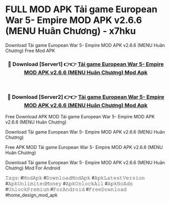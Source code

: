 # FULL MOD APK Tải game European War 5- Empire MOD APK v2.6.6 (MENU Huân Chương) - x7hku
Download Tải game European War 5- Empire MOD APK v2.6.6 (MENU Huân Chương) Free Mod APK

<div align="center">
<h3>🔴 Download [Server1] 👉👉 <a href="https://apk-comot.site?title=Tải_game_European_War_5-_Empire_MOD_APK_v2.6.6_(MENU_Huân_Chương)">Tải game European War 5- Empire MOD APK v2.6.6 (MENU Huân Chương) Mod Apk</a></h3><br>

<h3>🔴 Download [Server2] 👉👉 <a href="https://apk-comot.site?title=Tải_game_European_War_5-_Empire_MOD_APK_v2.6.6_(MENU_Huân_Chương)">Tải game European War 5- Empire MOD APK v2.6.6 (MENU Huân Chương) Mod Apk</a></h3>
</div>


Free Download APK MOD Tải game European War 5- Empire MOD APK v2.6.6 (MENU Huân Chương)

Download Tải game European War 5- Empire MOD APK v2.6.6 (MENU Huân Chương) 

Free APK MOD Tải game European War 5- Empire MOD APK v2.6.6 (MENU Huân Chương) 

Download Tải game European War 5- Empire MOD APK v2.6.6 (MENU Huân Chương) Mod For Android

𝚃𝚊𝚐𝚜: #𝙼𝚘𝚍𝙰𝚙𝚔 #𝙳𝚘𝚠𝚗𝚕𝚘𝚊𝚍𝙼𝚘𝚍𝙰𝚙𝚔 #𝙰𝚙𝚔𝙻𝚊𝚝𝚎𝚜𝚝𝚅𝚎𝚛𝚜𝚒𝚘𝚗 #𝙰𝚙𝚔𝚄𝚗𝚕𝚒𝚖𝚒𝚝𝚎𝚍𝙼𝚘𝚗𝚎𝚢 #𝙰𝚙𝚔𝚄𝚗𝚕𝚘𝚌𝚔𝙰𝚕𝚕 #𝙰𝚙𝚔𝙽𝚘𝙰𝚍𝚜 #𝚄𝚗𝚕𝚘𝚌𝚔𝙿𝚛𝚎𝚖𝚒𝚞𝚖 #𝙵𝚘𝚛𝙰𝚗𝚍𝚛𝚘𝚒𝚍 #𝙵𝚛𝚎𝚎𝙳𝚘𝚠𝚗𝚕𝚘𝚊𝚍 #home_design_mod_apk
